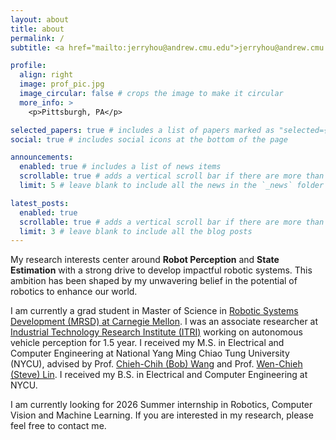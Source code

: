 ```yaml
---
layout: about
title: about
permalink: /
subtitle: <a href="mailto:jerryhou@andrew.cmu.edu">jerryhou@andrew.cmu.edu</a>

profile:
  align: right
  image: prof_pic.jpg
  image_circular: false # crops the image to make it circular
  more_info: >
    <p>Pittsburgh, PA</p>

selected_papers: true # includes a list of papers marked as "selected={true}"
social: true # includes social icons at the bottom of the page

announcements:
  enabled: true # includes a list of news items
  scrollable: true # adds a vertical scroll bar if there are more than 3 news items
  limit: 5 # leave blank to include all the news in the `_news` folder

latest_posts:
  enabled: true
  scrollable: true # adds a vertical scroll bar if there are more than 3 new posts items
  limit: 3 # leave blank to include all the blog posts
---
```


My research interests center around **Robot Perception** and **State Estimation** with a strong drive to develop impactful robotic systems. This ambition has been shaped by my unwavering belief in the potential of robotics to enhance our world.

I am currently a grad student in Master of Science in [Robotic Systems Development (MRSD) at Carnegie Mellon](https://mrsd.ri.cmu.edu).
I was an associate researcher at [Industrial Technology Research Institute (ITRI)](https://www.itri.org.tw/english/index.aspx) working on autonomous vehicle perception for 1.5 year.
I received my M.S. in Electrical and Computer Engineering at National Yang Ming Chiao Tung University (NYCU), advised by Prof. [Chieh-Chih (Bob) Wang](https://sites.google.com/site/chiehchihbobwang/home?authuser=0) and Prof. [Wen-Chieh (Steve) Lin](https://gpl.cs.nctu.edu.tw/wen-chieh-steve-lin/). I received my B.S. in Electrical and Computer Engineering at NYCU.

I am currently looking for 2026 Summer internship in Robotics, Computer Vision and Machine Learning. If you are interested in my research, please feel free to contact me.
